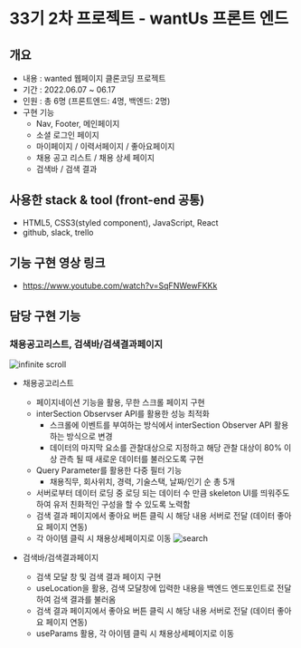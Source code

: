 # 33기 2차 프로젝트 - wantUs 프론트 엔드

## 개요 

- 내용 : wanted 웹페이지 클론코딩 프로젝트
- 기간 : 2022.06.07 ~ 06.17
- 인원 : 총 6명 (프론트엔드: 4명, 백엔드: 2명)
- 구현 기능
  - Nav, Footer, 메인페이지
  - 소셜 로그인 페이지
  - 마이페이지 / 이력서페이지 / 좋아요페이지
  - 채용 공고 리스트 / 채용 상세 페이지
  - 검색바 / 검색 결과

## 사용한 stack & tool (front-end 공통)
- HTML5, CSS3(styled component), JavaScript, React
- github, slack, trello

## 기능 구현 영상 링크
- https://www.youtube.com/watch?v=SqFNWewFKKk

## 담당 구현 기능

### 채용공고리스트, 검색바/검색결과페이지


![infinite scroll](https://user-images.githubusercontent.com/101119985/174231973-78152b27-9222-4f5f-89b0-f6d7a3bf8e13.gif)

- 채용공고리스트
  - 페이지네이션 기능을 활용, 무한 스크롤 페이지 구현
  - interSection Observser API를 활용한 성능 최적화
    - 스크롤에 이벤트를 부여하는 방식에서 interSection Observer API 활용하는 방식으로 변경
    - 데이터의 마지막 요소를 관찰대상으로 지정하고 해당 관찰 대상이 80% 이상 관측 될 때 새로운 데이터를 불러오도록 구현
  - Query Parameter를 활용한 다중 필터 기능
    - 채용직무, 회사위치, 경력, 기술스택, 날짜/인기 순 총 5개 
  - 서버로부터 데이터 로딩 중 로딩 되는 데이터 수 만큼 skeleton UI를 띄워주도하여 유저 친화적인 구성을 할 수 있도록 노력함
  - 검색 결과 페이지에서 좋아요 버튼 클릭 시 해당 내용 서버로 전달 (데이터 좋아요 페이지 연동)
  - 각 아이템 클릭 시 채용상세페이지로 이동 
![search](https://user-images.githubusercontent.com/101119985/174230995-46e5ddf6-25a6-420d-9932-f1d881c75244.gif)

- 검색바/검색결과페이지
  - 검색 모달 창 및 검색 결과 페이지 구현
  - useLocation을 활용, 검색 모달창에 입력한 내용을 백엔드 엔드포인트로 전달하여 검색 결과를 불러옴
  - 검색 결과 페이지에서 좋아요 버튼 클릭 시 해당 내용 서버로 전달 (데이터 좋아요 페이지 연동)
  - useParams 활용, 각 아이템 클릭 시 채용상세페이지로 이동 
